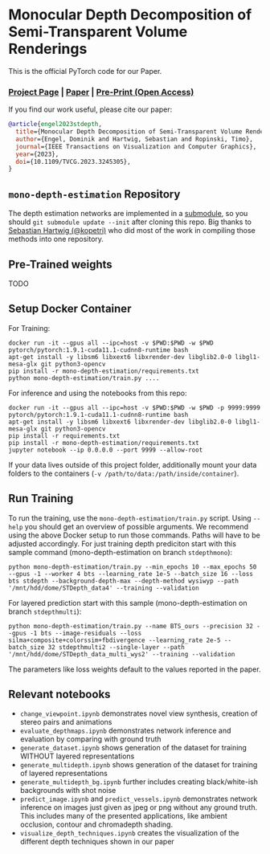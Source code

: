 # Monocular Depth Decomposition of Semi-Transparent Volume Renderings
This is the official PyTorch code for our Paper.

### [Project Page](https://dominikengel.com/stdepth) | [Paper](TODO) | [Pre-Print (Open Access)](https://arxiv.org/abs/2206.13282)

If you find our work useful, please cite our paper:
```bibtex
@article{engel2023stdepth,
  title={Monocular Depth Decomposition of Semi-Transparent Volume Renderings},
  author={Engel, Dominik and Hartwig, Sebastian and Ropinski, Timo},
  journal={IEEE Transactions on Visualization and Computer Graphics},
  year={2023},
  doi={10.1109/TVCG.2023.3245305},
}
```

## `mono-depth-estimation` Repository
The depth estimation networks are implemented in a [submodule](https://github.com/xeTaiz/mono-depth-estimation), so you should `git submodule update --init` after cloning this repo.
Big thanks to [Sebastian Hartwig (@kopetri)](https://github.com/kopetri) who did most of the work in compiling those methods into one repository.

## Pre-Trained weights
TODO

## Setup Docker Container
For Training:
```
docker run -it --gpus all --ipc=host -v $PWD:$PWD -w $PWD pytorch/pytorch:1.9.1-cuda11.1-cudnn8-runtime bash
apt-get install -y libsm6 libxext6 libxrender-dev libglib2.0-0 libgl1-mesa-glx git python3-opencv
pip install -r mono-depth-estimation/requirements.txt
python mono-depth-estimation/train.py ....
```
For inference and using the notebooks from this repo: 
```
docker run -it --gpus all --ipc=host -v $PWD:$PWD -w $PWD -p 9999:9999 pytorch/pytorch:1.9.1-cuda11.1-cudnn8-runtime bash
apt-get install -y libsm6 libxext6 libxrender-dev libglib2.0-0 libgl1-mesa-glx git python3-opencv
pip install -r requirements.txt
pip install -r mono-depth-estimation/requirements.txt
jupyter notebook --ip 0.0.0.0 --port 9999 --allow-root
```
If your data lives outside of this project folder, additionally mount your data folders to the containers (`-v /path/to/data:/path/inside/container`).

## Run Training
To run the training, use the `mono-depth-estimation/train.py` script. Using `--help` you should get an overview of possible arguments. 
We recommend using the above Docker setup to run those commands. Paths will have to be adjusted accordingly.
For just training depth prediciton start with this sample command (mono-depth-estimation on branch `stdepthmono`):
```
python mono-depth-estimation/train.py --min_epochs 10 --max_epochs 50 --gpus -1 --worker 4 bts --learning_rate 1e-5 --batch_size 16 --loss bts stdepth --background-depth-max --depth-method wysiwyp --path '/mnt/hdd/dome/STDepth_data4' --training --validation
```
For layered prediction start with this sample (mono-depth-estimation on branch `stdepthmulti`):
```
python mono-depth-estimation/train.py --name BTS_ours --precision 32 --gpus -1 bts --image-residuals --loss silma+composite+colorssim+fbdivergence --learning_rate 2e-5 --batch_size 32 stdepthmulti2 --single-layer --path '/mnt/hdd/dome/STDepth_data_multi_wys2' --training --validation
```
The parameters like loss weights default to the values reported in the paper.

## Relevant notebooks
- `change_viewpoint.ipynb` demonstrates novel view synthesis, creation of stereo pairs and animations
- `evaluate_depthmaps.ipynb` demonstrates network inference and evaluation by comparing with ground truth
- `generate_dataset.ipynb` shows generation of the dataset for training WITHOUT layered representations
- `generate_multidepth.ipynb` shows generation of the dataset for training of layered representations
- `generate_multidepth_bg.ipynb` further includes creating black/white-ish backgrounds with shot noise
- `predict_image.ipynb` and `predict_vessels.ipynb` demonstrates network inference on images just given as jpeg or png without any ground truth. This includes many of the presented applications, like ambient occlusion, contour and chromadepth shading.
- `visualize_depth_techniques.ipynb` creates the visualization of the different depth techniques shown in our paper

